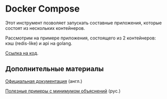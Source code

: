 # Docker Compose

Этот инструмент позволяет запускать составные приложения, которые состоят из нескольких контейнеров. 

Рассмотрим на примере приложения, состоящего из 2 контейнеров: кэш (redis-like) и api на golang.

[Ссылка на код](../code/part3).

## Дополнительные материалы

[Официальная документация](https://docs.docker.com/compose/gettingstarted/) (англ.)

[Полезные примеры с минимумом объяснений](https://www.dmosk.ru/miniinstruktions.php?mini=docker-compose-examples) (рус.)
